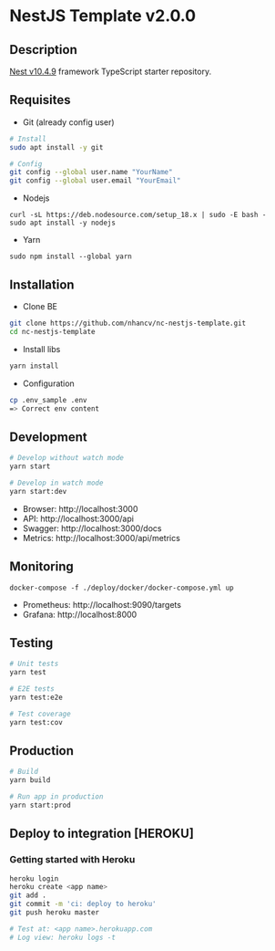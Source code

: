 # NestJS Template v2.0.0

## Description

[Nest v10.4.9](https://github.com/nestjs/nest) framework TypeScript starter repository.

## Requisites

- Git (already config user)

```bash
# Install
sudo apt install -y git

# Config
git config --global user.name "YourName"
git config --global user.email "YourEmail"
```

- Nodejs

```
curl -sL https://deb.nodesource.com/setup_18.x | sudo -E bash -
sudo apt install -y nodejs
```

- Yarn

```
sudo npm install --global yarn
```

## Installation

- Clone BE

```bash
git clone https://github.com/nhancv/nc-nestjs-template.git
cd nc-nestjs-template
```

- Install libs

```bash
yarn install
```

- Configuration

```bash
cp .env_sample .env
=> Correct env content
```

## Development

```bash
# Develop without watch mode
yarn start

# Develop in watch mode
yarn start:dev
```

- Browser: http://localhost:3000
- API: http://localhost:3000/api
- Swagger: http://localhost:3000/docs
- Metrics: http://localhost:3000/api/metrics

## Monitoring

```
docker-compose -f ./deploy/docker/docker-compose.yml up
```

- Prometheus: http://localhost:9090/targets
- Grafana: http://localhost:8000

## Testing

```bash
# Unit tests
yarn test

# E2E tests
yarn test:e2e

# Test coverage
yarn test:cov
```

## Production

```bash
# Build
yarn build

# Run app in production
yarn start:prod
```

## Deploy to integration [HEROKU]

### Getting started with Heroku

```bash
heroku login
heroku create <app name>
git add .
git commit -m 'ci: deploy to heroku'
git push heroku master

# Test at: <app name>.herokuapp.com
# Log view: heroku logs -t
```
